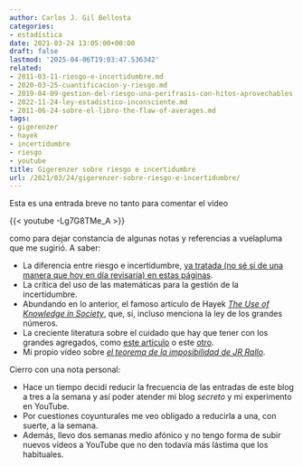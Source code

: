 ```yaml
---
author: Carlos J. Gil Bellosta
categories:
- estadística
date: 2021-03-24 13:05:00+00:00
draft: false
lastmod: '2025-04-06T19:03:47.536342'
related:
- 2011-03-11-riesgo-e-incertidumbre.md
- 2020-03-25-cuantificacion-y-riesgo.md
- 2019-04-09-gestion-del-riesgo-una-perifrasis-con-hitos-aprovechables.md
- 2022-11-24-ley-estadistico-inconsciente.md
- 2011-06-24-sobre-el-libro-the-flaw-of-averages.md
tags:
- gigerenzer
- hayek
- incertidumbre
- riesgo
- youtube
title: Gigerenzer sobre riesgo e incertidumbre
url: /2021/03/24/gigerenzer-sobre-riesgo-e-incertidumbre/
---
```


Esta es una entrada breve no tanto para comentar el vídeo

{{< youtube -Lg7G8TMe_A >}}

como para dejar constancia de algunas notas y referencias a vuelapluma que me sugirió. A saber:

 * La diferencia entre riesgo e incertidumbre, [ya tratada (no sé si de una manera que hoy en día revisaría) en estas páginas](https://datanalytics.com/2011/03/11/riesgo-e-incertidumbre).
 * La crítica del uso de las matemáticas para la gestión de la incertidumbre.
 * Abundando en lo anterior, el famoso artículo de Hayek _[The Use of Knowledge in Society](https://fee.org/articles/the-use-of-knowledge-in-society)_, que, sí, incluso menciona la ley de los grandes números.
 * La creciente literatura sobre el cuidado que hay que tener con los grandes agregados, como [este artículo](https://jtbd.info/the-illusion-of-measuring-what-customers-want-3672a7892eb) o este [otro](https://statmodeling.stat.columbia.edu/2021/02/18/smell-the-data/).
 * Mi propio vídeo sobre _[el teorema de la imposibilidad de JR Rallo](https://www.youtube.com/watch?v=rCM5hDRGMlo&t=77s)_.

Cierro con una nota personal:

* Hace un tiempo decidí reducir la frecuencia de las entradas de este blog a tres a la semana y así poder atender mi blog _secreto_ y mi experimento en YouTube.
* Por cuestiones coyunturales me veo obligado a reducirla a una, con suerte, a la semana.
* Además, llevo dos semanas medio afónico y no tengo forma de subir nuevos vídeos a YouTube que no den todavía más lástima que los habituales.